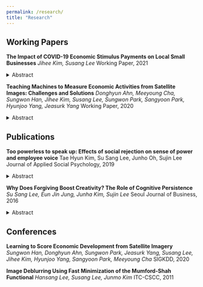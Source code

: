 ```yaml
---
permalink: /research/
title: "Research"
---
```


## Working Papers
**The Impact of COVID-19 Economic Stimulus Payments on Local Small Businesses**
*Jihee Kim, Susang Lee*
Working Paper, 2021
<details>
  <summary>Abstract</summary>
  This research investigates the economic impact of COVID-19 and direct stimulus payments, focusing on offline businesses in South Korea. In South Korea, each district paid its citizens or households different amounts of stimulus to boost the local economy from the pandemic, before the universal stimulus payments by the central government came in. Utilizing this heterogeneity in policy, we apply the differences-in-differences approach to two provinces, Gyeonggi and Incheon. We also investigate the impact of stimulus payments by the central government. We constructed district-level panel data from public and private sources, including weekly offline card sales transactions and COVID-19 confirmed cases from January to August 2020. We first show that the size of the pandemic, measured by the number of local or nationwide COVID-19 patients, placed a negative impact on offline sales in general. After controlling for the size of the local and nationwide pandemic, we find that the provision of stimulus payments from the local governments in Gyeonggi helped revive offline sales, while temporarily, compared to those in Incheon, where no local stimulus money was distributed. Furthermore, the impact of the central government on local offline business was sizable. However, we couldn’t find any substantial differences between rich and poor districts in sales change, upon the universal payments from the central government. Lastly, we also comment on heterogeneous impacts by industry including online businesses as well.
</details>

**Teaching Machines to Measure Economic Activities from Satellite Images: Challenges and Solutions**
*Donghyun Ahn, Meeyoung Cha, Sungwon Han, Jihee Kim, Susang Lee, Sungwon Park, Sangyoon Park, Hyunjoo Yang, Jeasurk Yang*
Working Paper, 2020
<details>
  <summary>Abstract</summary>
  How can we teach machines to quantify economic activities from satellite images? In this paper, we share the research progress in answering the question. We document what we have learned so far – characteristics of geospatial data including satellite images and recent developments in computer vision and image processing. We then identify some challenges in adopting the machine learning techniques to address the question. We present two of our proposed deep learning models that address some of the challenges: the first model predicts economic indicators from a satellite image by resolving the mismatch in data representation, and the second model learns to score the level of economic development of a satellite image even without ground-truth data. We also talk about our future research agenda to improve the models and to apply them for economic research and policymaking in practice.
</details>

## Publications
**Too powerless to speak up: Effects of social rejection on sense of power and employee voice**
Tae Hyun Kim, Su Sang Lee, Junho Oh, Sujin Lee
Journal of Applied Social Psychology, 2019
<details>
  <summary>Abstract</summary>
  Enabling and amplifying the voice of employees creates opportunities for organizational improvement. Prior research has shown that employees' sense of power has impact on their voice behavior. As such, when would employees feel too powerless to speak up in the workplace? The current study investigates the indirect effect of social rejection (via sense of power) on employee voice. We use conservation of resources theory to explain this relationship. Experimental data from two studies demonstrate that participants reminded of social rejection (vs. acceptance) exhibit a lower sense of power. Specifically, we observe that social rejection diminishes a person's sense of power, and that social acceptance does not enhance this sense. That is, social rejection has an indirect effect on employee voice through sense of power. We discuss the theoretical and practical implications of our findings with regard to social rejection, sense of power, and workplace voice behavior.
</details>

**Why Does Forgiving Boost Creativity? The Role of Cognitive Persistence**
*Su Sang Lee, Eun Jin Jung, Junha Kim, Sujin Lee*
Seoul Journal of Business, 2016
<details>
  <summary>Abstract</summary>
  This study elucidates the specific cognitive mechanism by which the act of forgiving enhances creativity. We use the dual pathway to creativity model to examine whether the act of forgiving increases creativity via cognitive persistence (generating detailed ideas within a small number of categories), but not via cognitive flexibility (generating multiple categories and switching ideas between categories). Two experiments conducted within separate Korean and US samples provided convergent evidence that cognitive persistence, not flexibility, mediates the forgiving-creativity link. Our study suggests that how cognitive resources are deployed serves as a driving mechanism for the creativity-related benefits of forgiving.
</details>


## Conferences
**Learning to Score Economic Development from Satellite Imagery**
*Sungwon Han, Donghyun Ahn, Sungwon Park, Jeasurk Yang, Susang Lee, Jihee Kim, Hyunjoo Yang, Sangyoon Park, Meeyoung Cha*
SIGKDD, 2020

**Image Deblurring Using Fast Minimization of the Mumford-Shah Functional**
*Hansang Lee, Susang Lee, Junmo Kim*
ITC-CSCC, 2011



